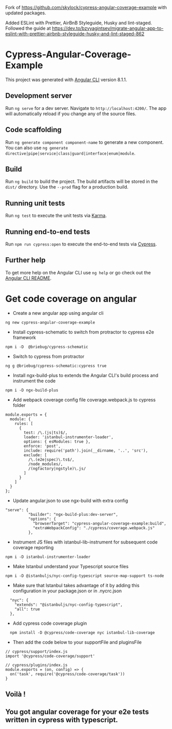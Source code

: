 Fork of https://github.com/skylock/cypress-angular-coverage-example with updated packages.

Added ESLint with Prettier, AirBnB Styleguide, Husky and lint-staged. Followed the guide at https://dev.to/bzvyagintsev/migrate-angular-app-to-eslint-with-prettier-airbnb-styleguide-husky-and-lint-staged-862

# Cypress-Angular-Coverage-Example

This project was generated with [Angular CLI](https://github.com/angular/angular-cli) version 8.1.1.

## Development server

Run `ng serve` for a dev server. Navigate to `http://localhost:4200/`. The app will automatically reload if you change any of the source files.

## Code scaffolding

Run `ng generate component component-name` to generate a new component. You can also use `ng generate directive|pipe|service|class|guard|interface|enum|module`.

## Build

Run `ng build` to build the project. The build artifacts will be stored in the `dist/` directory. Use the `--prod` flag for a production build.

## Running unit tests

Run `ng test` to execute the unit tests via [Karma](https://karma-runner.github.io).

## Running end-to-end tests

Run `npm run cypress:open` to execute the end-to-end tests via [Cypress](https://www.cypress.io/).

## Further help

To get more help on the Angular CLI use `ng help` or go check out the [Angular CLI README](https://github.com/angular/angular-cli/blob/master/README.md).

# Get code coverage on angular

- Create a new angular app using angular cli
```
ng new cypress-angular-coverage-example
```
- Install cypress-schematic to switch from protractor to cypress e2e framework
```
npm i -D  @briebug/cypress-schematic
```
- Switch to cypress from protractor
```
ng g @briebug/cypress-schematic:cypress true
```
- Install ngx-build-plus to extends the Angular CLI's build process and instrument the code
```
npm i -D ngx-build-plus
```
- Add webpack coverage config file coverage.webpack.js to cypress folder
```
module.exports = {
  module: {
    rules: [
      {
        test: /\.(js|ts)$/,
        loader: 'istanbul-instrumenter-loader',
        options: { esModules: true },
        enforce: 'post',
        include: require('path').join(__dirname, '..', 'src'),
        exclude: [
          /\.(e2e|spec)\.ts$/,
          /node_modules/,
          /(ngfactory|ngstyle)\.js/
        ]
      }
    ]
  }
};
```
- Update angular.json to use ngx-build with extra config
```
"serve": {
          "builder": "ngx-build-plus:dev-server",
          "options": {
            "browserTarget": "cypress-angular-coverage-example:build",
            "extraWebpackConfig": "./cypress/coverage.webpack.js"
          },
```
- Instrument JS files with istanbul-lib-instrument for subsequent code coverage reporting
```
npm i -D istanbul-instrumenter-loader
```
- Make Istanbul understand your Typescript source files

```
npm i -D @istanbuljs/nyc-config-typescript source-map-support ts-node
```
- Make sure that Istanbul takes advantage of it by adding this configuration in your package.json or in .nycrc.json
```
  "nyc": {
    "extends": "@istanbuljs/nyc-config-typescript",
    "all": true
  },
```
- Add cypress code coverage plugin
```
  npm install -D @cypress/code-coverage nyc istanbul-lib-coverage
````
- Then add the code below to your supportFile and pluginsFile
```
// cypress/support/index.js
import '@cypress/code-coverage/support'
```
```
// cypress/plugins/index.js
module.exports = (on, config) => {
  on('task', require('@cypress/code-coverage/task'))
}
```
##  Voilà !
##  You got angular coverage for your e2e tests written in cypress with typescript.

